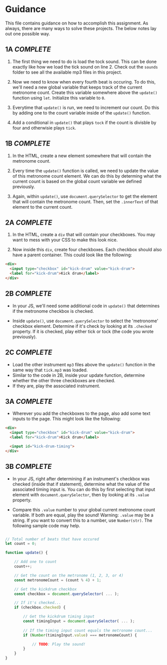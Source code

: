 # Guidance

This file contains guidance on how to accomplish this assignment. As always, there are many ways to solve these projects. The below notes lay out one possible way.

## 1A ***COMPLETE***

1. The first thing we need to do is load the tock sound. This can be done exactly like how we load the tick sound on line 2. Check out the `sounds` folder to see all the available mp3 files in this project.

1. Now we need to know when every fourth beat is occuring. To do this, we'll need a new global variable that keeps track of the current metronome count. Create this variable somewhere above the `update()` function using `let`. Initialize this variable to `0`. 

1. Everytime that `update()` is run, we need to increment our count. Do this by adding one to the count variable inside of the `update()` function.

1. Add a conditional in `update()` that plays `tock` if the count is divisble by four and otherwisie plays `tick`.

## 1B ***COMPLETE***

1. In the HTML, create a new element somewhere that will contain the metronome count.

1. Every time the `update()` function is called, we need to update the value of this metronome count element. We can do this by determing what the current count is based on the global count variable we defined previously.

1. Again, within `update()`, use `document.querySelector` to get the element that will contain the metronome count. Then, set the `.innerText` of that element to the current count.

## 2A ***COMPLETE***

1. In the HTML, create a `div` that will contain your checkboxes. You may want to mess with your CSS to make this look nice.

1. Now inside this `div`, create four checkboxes. Each checkbox should also have a parent container. This could look like the following:

```html
<div>
  <input type="checkbox" id="kick-drum" value="kick-drum">
  <label for="kick-drum">Kick drum</label>
</div>
```

## 2B ***COMPLETE***

* In your JS, we'll need some additional code in `update()` that determines if the metronome checkbox is checked.

* Inside `update()`, use `document.querySelector` to select the 'metronome' checkbox element. Determine if it's check by looking at its `.checked` property. If it is checked, play either tick or tock (the code you wrote previously).

## 2C ***COMPLETE***

* Load the other instrument `mp3` files above the `update()` function in the same way that `tick.mp3` was loaded.
* Similar to the code in 2B, inside your update function, determine whether the other three checkboxes are checked.
* If they are, play the associated instrument.

## 3A ***COMPLETE***

* Wherever you add the checkboxes to the page, also add some text inputs to the page. This might look like the following:

```html
<div>
  <input type="checkbox" id="kick-drum" value="kick-drum">
  <label for="kick-drum">Kick drum</label>

  <input id="kick-drum-timing">
</div>
```

## 3B ***COMPLETE***

* In your JS, right after determining if an instrument's checkbox was checked (inside that if statement), determine what the value of the associated timing input is. You can do this by first selecting that input element with `document.querySelector`, then by looking at its `.value` property.

* Compare this `.value` number to your global current metronome count variable. If both are equal, play the sound! Warning: `.value` may be a string. If you want to convert this to a number, use `Number(str)`. The following sample code may help.

```javascript

// Total number of beats that have occured
let count = 0;

function update() {

    // Add one to count
    count++;

    // Get the count on the metronome (1, 2, 3, or 4)
    const metronomeCount = (count % 4) + 1;

    // Get the kickdrum checkbox
    const checkbox = document.querySelector( ... );

    // If it's checked...
    if (checkbox.checked) {

        // Get the kickdrum timing input
        const timingInput = document.querySelector( ... );
        
        // If the timing input count equals the metronome count...
        if (Number(timingInput.value) === metronomeCount) {

            // TODO: Play the sound!
        }
    }
}

```
